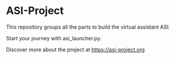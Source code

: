 # ASI-Project

This repository groups all the parts to build the virtual assistant ASI.

Start your journey with asi_launcher.py.

Discover more about the project at https://asi-project.org

